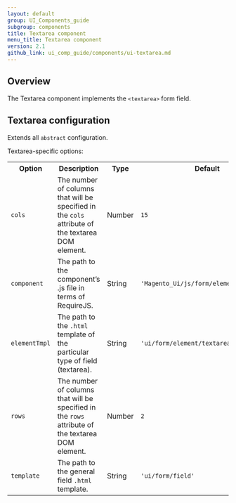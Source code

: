 ```yaml
---
layout: default
group: UI_Components_guide
subgroup: components
title: Textarea component
menu_title: Textarea component
version: 2.1
github_link: ui_comp_guide/components/ui-textarea.md
---
```


## Overview

The Textarea component implements the `<textarea>` form field.

## Textarea configuration
Extends all `abstract` configuration.

Textarea-specific options:

<table>
  <tr>
    <th>Option </th>
    <th>Description</th>
    <th>Type</th>
    <th>Default</th>
  </tr>
  <tr>
    <td><code>cols</code></td>
    <td>The number of columns that will be specified in the <code>cols</code> attribute of the textarea DOM element.</td>
    <td>Number</td>
    <td><code>15</code></td>
  </tr>
  <tr>
    <td><code>component</code></td>
    <td>The path to the component’s .js file in terms of RequireJS.</td>
    <td>String</td>
    <td><code>'Magento_Ui/js/form/element/textarea'<code></td>
  </tr>
  <tr>
    <td><code>elementTmpl</code></td>
    <td>The path to the <code>.html</code> template of the particular type of field (textarea).</td>
    <td>String</td>
    <td><code>'ui/form/element/textarea'</code></td>
  </tr>
  <tr>
    <td><code>rows</code></td>
    <td>The number of columns that will be specified in the <code>rows</code> attribute of the textarea DOM element.</td>
    <td>Number</td>
    <td><code>2</code></td>
  </tr>
  <tr>
    <td><code>template</code></td>
    <td>The path to the general field <code>.html</code> template.</td>
    <td>String</td>
    <td><code>'ui/form/field'</code></td>
  </tr>
</table>
